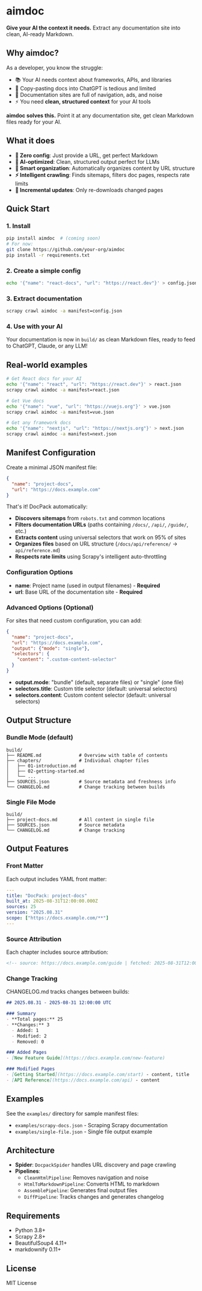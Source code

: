 # aimdoc

**Give your AI the context it needs.** Extract any documentation site into clean, AI-ready Markdown.

## Why aimdoc?

As a developer, you know the struggle:
- 📚 Your AI needs context about frameworks, APIs, and libraries
- 🤖 Copy-pasting docs into ChatGPT is tedious and limited
- 📖 Documentation sites are full of navigation, ads, and noise
- ⚡ You need **clean, structured context** for your AI tools

**aimdoc solves this.** Point it at any documentation site, get clean Markdown files ready for your AI.

## What it does

- **🎯 Zero config**: Just provide a URL, get perfect Markdown
- **🤖 AI-optimized**: Clean, structured output perfect for LLMs
- **📁 Smart organization**: Automatically organizes content by URL structure
- **⚡ Intelligent crawling**: Finds sitemaps, filters doc pages, respects rate limits
- **🔄 Incremental updates**: Only re-downloads changed pages

## Quick Start

### 1. Install
```bash
pip install aimdoc  # (coming soon)
# For now:
git clone https://github.com/your-org/aimdoc
pip install -r requirements.txt
```

### 2. Create a simple config
```bash
echo '{"name": "react-docs", "url": "https://react.dev"}' > config.json
```

### 3. Extract documentation
```bash
scrapy crawl aimdoc -a manifest=config.json
```

### 4. Use with your AI
Your documentation is now in `build/` as clean Markdown files, ready to feed to ChatGPT, Claude, or any LLM!

## Real-world examples

```bash
# Get React docs for your AI
echo '{"name": "react", "url": "https://react.dev"}' > react.json
scrapy crawl aimdoc -a manifest=react.json

# Get Vue docs  
echo '{"name": "vue", "url": "https://vuejs.org"}' > vue.json
scrapy crawl aimdoc -a manifest=vue.json

# Get any framework docs
echo '{"name": "nextjs", "url": "https://nextjs.org"}' > next.json  
scrapy crawl aimdoc -a manifest=next.json
```

## Manifest Configuration

Create a minimal JSON manifest file:

```json
{
  "name": "project-docs",
  "url": "https://docs.example.com"
}
```

That's it! DocPack automatically:
- **Discovers sitemaps** from `robots.txt` and common locations
- **Filters documentation URLs** (paths containing `/docs/`, `/api/`, `/guide/`, etc.)
- **Extracts content** using universal selectors that work on 95% of sites
- **Organizes files** based on URL structure (`/docs/api/reference/` → `api/reference.md`)
- **Respects rate limits** using Scrapy's intelligent auto-throttling

### Configuration Options

- **name**: Project name (used in output filenames) - **Required**
- **url**: Base URL of the documentation site - **Required**

### Advanced Options (Optional)

For sites that need custom configuration, you can add:

```json
{
  "name": "project-docs", 
  "url": "https://docs.example.com",
  "output": {"mode": "single"},
  "selectors": {
    "content": ".custom-content-selector"
  }
}
```

- **output.mode**: "bundle" (default, separate files) or "single" (one file)
- **selectors.title**: Custom title selector (default: universal selectors)
- **selectors.content**: Custom content selector (default: universal selectors)

## Output Structure

### Bundle Mode (default)

```
build/
├── README.md              # Overview with table of contents
├── chapters/              # Individual chapter files
│   ├── 01-introduction.md
│   ├── 02-getting-started.md
│   └── ...
├── SOURCES.json           # Source metadata and freshness info
└── CHANGELOG.md           # Change tracking between builds
```

### Single File Mode

```
build/
├── project-docs.md        # All content in single file
├── SOURCES.json           # Source metadata
└── CHANGELOG.md           # Change tracking
```

## Output Features

### Front Matter

Each output includes YAML front matter:

```yaml
---
title: "DocPack: project-docs"
built_at: 2025-08-31T12:00:00.000Z
sources: 25
version: "2025.08.31"
scope: ["https://docs.example.com/**"]
---
```

### Source Attribution

Each chapter includes source attribution:

```markdown
<!-- source: https://docs.example.com/guide | fetched: 2025-08-31T12:00:00Z -->
```

### Change Tracking

CHANGELOG.md tracks changes between builds:

```markdown
## 2025.08.31 - 2025-08-31 12:00:00 UTC

### Summary
- **Total pages:** 25
- **Changes:** 3
  - Added: 1
  - Modified: 2
  - Removed: 0

### Added Pages
- [New Feature Guide](https://docs.example.com/new-feature)

### Modified Pages  
- [Getting Started](https://docs.example.com/start) - content, title
- [API Reference](https://docs.example.com/api) - content
```

## Examples

See the `examples/` directory for sample manifest files:

- `examples/scrapy-docs.json` - Scraping Scrapy documentation
- `examples/single-file.json` - Single file output example

## Architecture

- **Spider**: `DocpackSpider` handles URL discovery and page crawling
- **Pipelines**:
  - `CleanHtmlPipeline`: Removes navigation and noise
  - `HtmlToMarkdownPipeline`: Converts HTML to markdown
  - `AssemblePipeline`: Generates final output files
  - `DiffPipeline`: Tracks changes and generates changelog

## Requirements

- Python 3.8+
- Scrapy 2.8+
- BeautifulSoup4 4.11+
- markdownify 0.11+

## License

MIT License